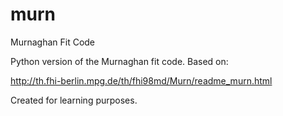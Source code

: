 # murn
Murnaghan Fit Code

Python version of the Murnaghan fit code. Based on:

http://th.fhi-berlin.mpg.de/th/fhi98md/Murn/readme_murn.html

Created for learning purposes.
